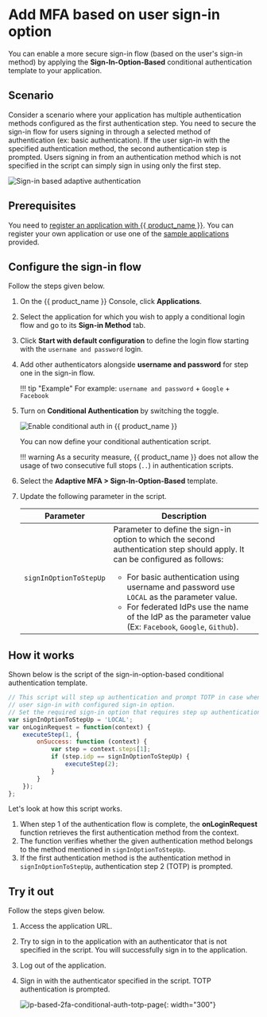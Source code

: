# Add MFA based on user sign-in option

You can enable a more secure sign-in flow (based on the user's sign-in method) by applying the **Sign-In-Option-Based** conditional authentication template to your application.

## Scenario

Consider a scenario where your application has multiple authentication methods configured as the first authentication step. You need to secure the sign-in flow for users signing in through a selected method of authentication (ex: basic authentication). If the user sign-in with the specified authentication method, the second authentication step is prompted.
Users signing in from an authentication method which is not specified in the script can simply sign in using only the first step.

![Sign-in based adaptive authentication](../../../assets/img/guides/conditional-auth/signin-based-adaptive-auth.png)

## Prerequisites

You need to [register an application with {{ product_name }}](../../guides/applications/). You can register your own application or use one of the [sample applications](../../get-started/try-samples/) provided.

## Configure the sign-in flow

Follow the steps given below.

1. On the {{ product_name }} Console, click **Applications**.
2. Select the application for which you wish to apply a conditional login flow and go to its **Sign-in Method** tab.
3. Click **Start with default configuration** to define the login flow starting with the `username and password` login.
4. Add other authenticators alongside **username and password** for step one in the sign-in flow.

     !!! tip "Example"
        For example:  `username and password` + `Google` + `Facebook`

5. Turn on **Conditional Authentication** by switching the toggle.

   ![Enable conditional auth in {{ product_name }}](../../../assets/img/guides/conditional-auth/enable-conditional-auth.png)

   You can now define your conditional authentication script.

   !!! warning
       As a security measure, {{ product_name }} does not allow the usage of two consecutive full stops (`..`) in authentication scripts.

6. Select the **Adaptive MFA > Sign-In-Option-Based** template.
7. Update the following parameter in the script.

    <table>
        <thead>
            <tr>
                <th>Parameter</th>
                <th>Description</th>
            </tr>
        </thead>
        <tbody>
            <tr>
                <td><code>signInOptionToStepUp</code></td>
                <td>Parameter to define the sign-in option to which the second authentication step should apply. It can be configured as follows:
                    <ul>
                    <li>For basic authentication using username and password use <code>LOCAL</code> as the parameter value.</li>
                    <li>For federated IdPs use the name of the IdP as the parameter value (Ex: <code>Facebook</code>, <code>Google</code>, <code>Github</code>).</li>
                    </ul>
                </td>
            </tr>
        </tbody>
    </table>

## How it works

Shown below is the script of the sign-in-option-based conditional authentication template.

```js
// This script will step up authentication and prompt TOTP in case when
// user sign-in with configured sign-in option.
// Set the required sign-in option that requires step up authentication.
var signInOptionToStepUp = 'LOCAL';
var onLoginRequest = function(context) {
    executeStep(1, {
        onSuccess: function (context) {
            var step = context.steps[1];
            if (step.idp == signInOptionToStepUp) {
                executeStep(2);
            }
        }
    });
};
```

Let's look at how this script works.

1. When step 1 of the authentication flow is complete, the **onLoginRequest** function retrieves the first authentication method from the context.
2. The function verifies whether the given authentication method belongs to the method mentioned in ```signInOptionToStepUp```.
3. If the first authentication method is the authentication method in ```signInOptionToStepUp```, authentication step 2 (TOTP) is prompted.

## Try it out

Follow the steps given below.

1. Access the application URL.
2. Try to sign in to the application with an authenticator that is not specified in the script. You will successfully sign in to the application.
3. Log out of the application.
4. Sign in with the authenticator specified in the script. TOTP authentication is prompted.

    ![ip-based-2fa-conditional-auth-totp-page](../../../assets/img/guides/conditional-auth/enter-otp-token.png){: width="300"}